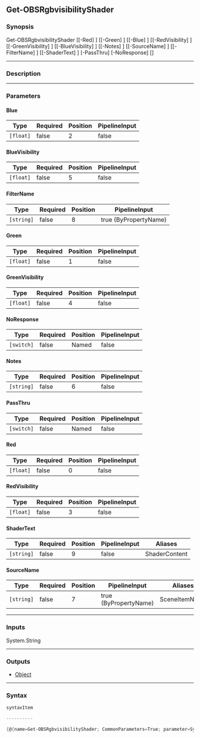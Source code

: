 Get-OBSRgbvisibilityShader
--------------------------

### Synopsis

Get-OBSRgbvisibilityShader [[-Red] <float>] [[-Green] <float>] [[-Blue] <float>] [[-RedVisibility] <float>] [[-GreenVisibility] <float>] [[-BlueVisibility] <float>] [[-Notes] <string>] [[-SourceName] <string>] [[-FilterName] <string>] [[-ShaderText] <string>] [-PassThru] [-NoResponse] [<CommonParameters>]

---

### Description

---

### Parameters
#### **Blue**

|Type     |Required|Position|PipelineInput|
|---------|--------|--------|-------------|
|`[float]`|false   |2       |false        |

#### **BlueVisibility**

|Type     |Required|Position|PipelineInput|
|---------|--------|--------|-------------|
|`[float]`|false   |5       |false        |

#### **FilterName**

|Type      |Required|Position|PipelineInput        |
|----------|--------|--------|---------------------|
|`[string]`|false   |8       |true (ByPropertyName)|

#### **Green**

|Type     |Required|Position|PipelineInput|
|---------|--------|--------|-------------|
|`[float]`|false   |1       |false        |

#### **GreenVisibility**

|Type     |Required|Position|PipelineInput|
|---------|--------|--------|-------------|
|`[float]`|false   |4       |false        |

#### **NoResponse**

|Type      |Required|Position|PipelineInput|
|----------|--------|--------|-------------|
|`[switch]`|false   |Named   |false        |

#### **Notes**

|Type      |Required|Position|PipelineInput|
|----------|--------|--------|-------------|
|`[string]`|false   |6       |false        |

#### **PassThru**

|Type      |Required|Position|PipelineInput|
|----------|--------|--------|-------------|
|`[switch]`|false   |Named   |false        |

#### **Red**

|Type     |Required|Position|PipelineInput|
|---------|--------|--------|-------------|
|`[float]`|false   |0       |false        |

#### **RedVisibility**

|Type     |Required|Position|PipelineInput|
|---------|--------|--------|-------------|
|`[float]`|false   |3       |false        |

#### **ShaderText**

|Type      |Required|Position|PipelineInput|Aliases      |
|----------|--------|--------|-------------|-------------|
|`[string]`|false   |9       |false        |ShaderContent|

#### **SourceName**

|Type      |Required|Position|PipelineInput        |Aliases      |
|----------|--------|--------|---------------------|-------------|
|`[string]`|false   |7       |true (ByPropertyName)|SceneItemName|

---

### Inputs
System.String

---

### Outputs
* [Object](https://learn.microsoft.com/en-us/dotnet/api/System.Object)

---

### Syntax
```PowerShell
syntaxItem
```
```PowerShell
----------
```
```PowerShell
{@{name=Get-OBSRgbvisibilityShader; CommonParameters=True; parameter=System.Object[]}}
```

